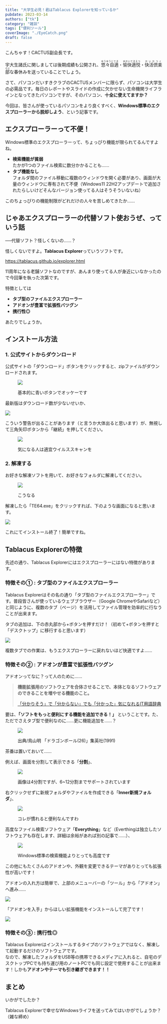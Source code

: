 ```yaml
---
title: "大学生必見！君はTablacus Explorerを知っているか"
pubdate: 2023-03-14
authors: ["tk"]
category: "雑談"
tags: ["便利ツール"]
coverImage: "./EyeCatch.png"
draft: false
---
```


こんちゃす！CACTUS副会長です。

宇大生諸氏に関しましては後期成績も公開され、<ruby>悠々自適<rp>（</rp><rt>ゆうゆうじてき</rt><rp>）</rp></ruby>・<ruby>愉快適悦<rp>(</rp><rt>ゆかいてきえつ</rt><rp>)</rp></ruby>・<ruby>快活倶楽部<rp>(</rp><rt>かいかつくらぶ</rt><rp>)</rp>な春休みを送っていることでしょう。

  
さて、パソコンだいすきクラブのCACTUSメンバーに限らず、パソコンは大学生の必需品です。毎日のレポートやスライドの作成に欠かせない生命機関ライフラインとなってきたパソコンですが、そのパソコン、**十全に使えてますか？**

今回は、皆さんが使っているパソコンをより良くすべく、**Windows標準のエクスプローラーから脱却しよう**、という記事です。

## エクスプローラーって不便！

Windows標準のエクスプローラーって、ちょっぴり機能が限られてるんですよね。

- **検索機能が貧弱**  
    たかが1つのファイル検索に数分かかることも……
- **タブ機能なし**  
    フォルダ間のファイル移動に複数のウィンドウを開く必要があり、画面が大量のウィンドウに専有されて不便（Windows11 22H2アップデートで追加されたらしいけどそんなバージョン使ってる人はそうそういないね）

このちょっぴりの機能制限がどれだけの人々を苦しめてきたか……

## じゃあエクスプローラーの代替ソフト使おうぜ、っていう話

──代替ソフト？怪しくないの……？

怪しくないですよ。**Tablacus Explorer**っていうソフトです。

https://tablacus.github.io/explorer.html

11周年になる老舗ソフトなのですが、あんまり使ってる人が身近にいなかったので今回筆を執った次第です。

特徴としては

- **タブ型のファイルエクスプローラー**
- **アドオンが豊富で拡張性バツグン**
- **携行性◎**

あたりでしょうか。

## インストール方法

### 1\. 公式サイトからダウンロード

公式サイトの「ダウンロード」ボタンをクリックすると、zipファイルがダウンロードされます。

<figure>

![](./Tablacus_official.png)

<figcaption>

基本的に青いボタンでオッケーです

</figcaption>

</figure>

最新版はダウンロード数が少ないせいか、

![](./Tablacus_alert.png)

こういう警告が出ることがあります（と言うか大体出ると思います）が、無視して三角矢印ボタンから「継続」を押してください。

<figure>

![](./te230131.png)

<figcaption>

気になる人は適宜ウイルススキャンを

</figcaption>

</figure>

### 2\. 解凍する

お好きな解凍ソフトを用いて、お好きなフォルダに解凍してください。

<figure>

![](./unzip.png)

<figcaption>

こうなる

</figcaption>

</figure>

解凍したら「TE64.exe」をクリックすれば、下のような画面になると思います。

![](./Tablacus_int.png)

これにてインストール終了！簡単ですね。

## Tablacus Explorerの特徴

先述の通り、Tablacus Explorerにはエクスプローラーにはない特徴があります。

### 特徴その① : タブ型のファイルエクスプローラー

Tablacus Explorerはその名の通り「タブ型のファイルエクスプローラー」です。普段皆さんが使っているウェブブラウザー（Google ChromeやSafariなど）と同じように、複数のタブ（ページ）を活用してファイル管理を効率的に行なうことが出来ます。

タブの追加は、下の赤丸部から+ボタンを押すだけ！（初めて+ボタンを押すと「デスクトップ」に移行すると思います）

![](./Tablacus_Newtab.png)

複数タブでの作業は、もうエクスプローラーに戻れないほど快適ですよ……

### 特徴その② : **アドオンが豊富で拡張性バツグン**

アドオンってなに？って人のために……

> **機能拡張用のソフトウェアを合体させることで、本体となるソフトウェアのできることを増やせる機能のこと。**
> 
> [「分かりそう」で「分からない」でも「分かった」気になれるIT用語辞典](https://wa3.i-3-i.info/index.html)

要は、**「ソフトをもっと便利にする機能を追加できる！」** ということです。た、ただでさえタブ型で便利なのに……更に機能追加を……？

<figure>

![](./FREEZA.jpg)

<figcaption>

出典/鳥山明 「ドラゴンボール(26)」集英社(1991)

</figcaption>

</figure>

茶番は置いておいて……

例えば、画面を分割して表示できる「**分割**」、

<figure>

![](./Tablacus_Split.png)

<figcaption>

画像は4分割ですが、6~12分割までサポートされています

</figcaption>

</figure>

右クリックせずに新規フォルダやファイルを作成できる「**Inner新規フォルダ**」、

<figure>

![](./inner_New.png)

<figcaption>

コレが慣れると便利なんですわ

</figcaption>

</figure>

高度なファイル検索ソフトウェア「**Everything**」など（Everthingは独立したソフトウェアも存在します、詳細は余裕があれば別の記事で……）、

<figure>

![](./Search_txt_.png)

<figcaption>

Windows標準の検索機能よりとっても高度です

</figcaption>

</figure>

この他にもたくさんのアドオンや、外観を変更できるテーマがありとっても拡張性が高いです！

アドオンの入れ方は簡単で、上部のメニューバーの「ツール」から「アドオン」へ進み……

![](./Addon_toolbar.png)

「アドオンを入手」からほしい拡張機能をインストールして完了です！

![](./Addon_list.png)

### 特徴その③ : 携行性◎

Tablacus Explorerはインストールするタイプのソフトウェアではなく、解凍して起動するだけのソフトウェアです。  
なので、解凍したフォルダをUSB等の携帯できるメディアに入れると、自宅のデスクトップPCでも持ち運び用のノートPCでも同じ設定で使用することが出来ます！しかも**アドオンやテーマも引き継ぎできます！！**

## まとめ

いかがでしたか？

Tablacus Explorerで幸せなWindowsライフを送ってみてはいかがでしょうか？（雑な締め）

